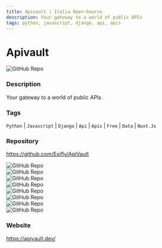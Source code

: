 ```yaml
---
title: Apivault | Italia Open-Source
description: Your gateway to a world of public APIs
tags: python, javascript, django, api, apis
---
```

        

# Apivault

![GitHub Repo](https://img.shields.io/static/v1?label=category&message=opensource&color=green)

### Description

Your gateway to a world of public APIs

### Tags

`Python` | `Javascript` | `Django` | `Api` | `Apis` | `Free` | `Data` | `Nuxt.Js`

### Repository

https://github.com/Exifly/ApiVault

![GitHub Repo](https://img.shields.io/github/stars/Exifly/ApiVault?style=social)<br />![GitHub Repo](https://img.shields.io/github/forks/Exifly/ApiVault?style=social)<br />![GitHub Repo](https://img.shields.io/github/v/tag/Exifly/ApiVault?style=social)<br />![GitHub Repo](https://img.shields.io/github/contributors/Exifly/ApiVault)<br />![GitHub Repo](https://img.shields.io/github/issues-pr/Exifly/ApiVault)<br />![GitHub Repo](https://img.shields.io/github/issues/Exifly/ApiVault)<br />![GitHub Repo](https://img.shields.io/github/license/Exifly/ApiVault)<br />![GitHub Repo](https://img.shields.io/github/last-commit/Exifly/ApiVault)<br />

### Website

https://apivault.dev/